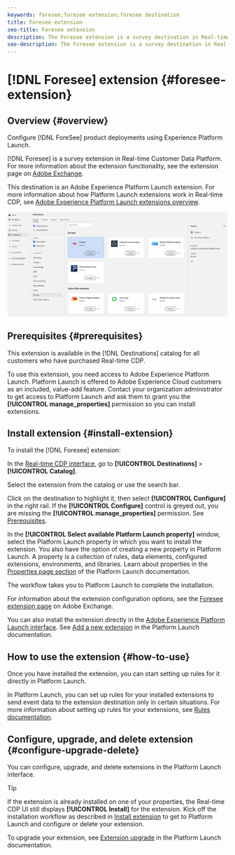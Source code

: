 ```yaml
---
keywords: foresee;foresee extension;foresee destination
title: Foresee extension
seo-title: Foresee extension
description: The Foresee extension is a survey destination in Real-time Customer Data Platform. For more information about the extension functionality, see the extension page on Adobe Exchange.
seo-description: The Foresee extension is a survey destination in Real-time Customer Data Platform. For more information about the extension functionality, see the extension page on Adobe Exchange.
---
```


# [!DNL Foresee] extension {#foresee-extension}

## Overview {#overview}

Configure [!DNL ForeSee] product deployments using Experience Platform Launch.

[!DNL Foresee] is a survey extension in Real-time Customer Data Platform. For more information about the extension functionality, see the extension page on [Adobe Exchange](https://exchange.adobe.com/experiencecloud.details.100164.html).

This destination is an Adobe Experience Platform Launch extension. For more information about how Platform Launch extensions work in Real-time CDP, see [Adobe Experience Platform Launch extensions overview](../launch-extensions/overview.md).

![Foresee extension](../../assets/catalog/survey/foresee/catalog.png)

## Prerequisites {#prerequisites}

This extension is available in the [!DNL Destinations] catalog for all customers who have purchased Real-time CDP.

To use this extension, you need access to Adobe Experience Platform Launch. Platform Launch is offered to Adobe Experience Cloud customers as an included, value-add feature. Contact your organization administrator to get access to Platform Launch and ask them to grant you the **[!UICONTROL manage_properties]** permission so you can install extensions.

## Install extension {#install-extension}

To install the [!DNL Foresee] extension:

In the [Real-time CDP interface](http://platform.adobe.com/), go to **[!UICONTROL Destinations]** > **[!UICONTROL Catalog]**.

Select the extension from the catalog or use the search bar.

Click on the destination to highlight it, then select **[!UICONTROL Configure]** in the right rail. If the **[!UICONTROL Configure]** control is greyed out, you are missing the **[!UICONTROL manage_properties]** permission. See [Prerequisites](#prerequisites).

In the **[!UICONTROL Select available Platform Launch property]** window, select the Platform Launch property in which you want to install the extension. You also have the option of creating a new property in Platform Launch. A property is a collection of rules, data elements, configured extensions, environments, and libraries. Learn about properties in the [Properties page section](https://experienceleague.adobe.com/docs/launch/using/reference/admin/companies-and-properties.html#properties-page) of the Platform Launch documentation.

The workflow takes you to Platform Launch to complete the installation. 

For information about the extension configuration options, see the [Foresee extension page](https://exchange.adobe.com/experiencecloud.details.100164.html) on Adobe Exchange.

You can also install the extension directly in the [Adobe Experience Platform Launch interface](https://launch.adobe.com/). See [Add a new extension](https://experienceleague.adobe.com/docs/launch/using/reference/manage-resources/extensions/overview.html?lang=en#add-a-new-extension) in the Platform Launch documentation.

## How to use the extension {#how-to-use}

Once you have installed the extension, you can start setting up rules for it directly in Platform Launch.

In Platform Launch, you can set up rules for your installed extensions to send event data to the extension destination only in certain situations. For more information about setting up rules for your extensions, see [Rules documentation](https://experienceleague.adobe.com/docs/launch/using/reference/manage-resources/rules.html).

## Configure, upgrade, and delete extension {#configure-upgrade-delete}

You can configure, upgrade, and delete extensions in the Platform Launch interface.

>[!TIP]
>
>If the extension is already installed on one of your properties, the Real-time CDP UI still displays **[!UICONTROL Install]** for the extension. Kick off the installation workflow as described in [Install extension](#install-extension) to get to Platform Launch and configure or delete your extension.

To upgrade your extension, see [Extension upgrade](https://experienceleague.adobe.com/docs/launch/using/reference/manage-resources/extensions/extension-upgrade.html) in the Platform Launch documentation.
